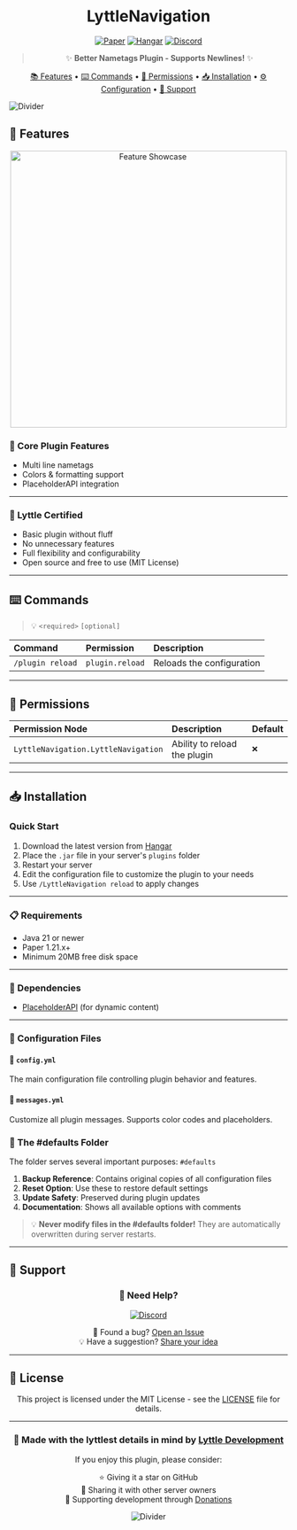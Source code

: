 <div align="center">
  
# LyttleNavigation

[![Paper](https://img.shields.io/badge/Paper-1.21.x-blue)](https://papermc.io)
[![Hangar](https://img.shields.io/badge/Hangar-download-success)](https://hangar.papermc.io/Lyttle-Development)
[![Discord](https://img.shields.io/discord/941334383216967690?color=7289DA&label=Discord&logo=discord&logoColor=ffffff)](https://discord.gg/QfqFFPFFQZ)

> ✨ **Better Nametags Plugin - Supports Newlines!** ✨

[📚 Features](#--features) • [⌨️ Commands](#-%EF%B8%8F-commands) • [🔑 Permissions](#--permissions) • [📥 Installation](#--installation) • [⚙️ Configuration](#%EF%B8%8F-configuration) • [📱 Support](#--support)

</div>

![Divider](https://raw.githubusercontent.com/andreasbm/readme/master/assets/lines/rainbow.png)

## 🌟 Features

<p align="center">
  <img src="https://github.com/Lyttle-Development/LyttleNavigation/blob/main/LyttleNavigation-Example.gif?raw=true" alt="Feature Showcase" width="500px">
</p>

### 🎯 Core Plugin Features
- Multi line nametags
- Colors & formatting support
- PlaceholderAPI integration

---

### 🤌 Lyttle Certified
- Basic plugin without fluff
- No unnecessary features
- Full flexibility and configurability
- Open source and free to use (MIT License)

---

## ⌨️ Commands

> 💡 `<required>` `[optional]`

| Command               | Permission      | Description                  |
|:----------------------|:----------------|:-----------------------------|
| `/plugin reload`      | `plugin.reload` | Reloads the configuration    |

---

## 🔑 Permissions

| Permission Node       | Description                  | Default |
|:----------------------|:-----------------------------|:--------|
| `LyttleNavigation.LyttleNavigation` | Ability to reload the plugin | `❌`     |

---

## 📥 Installation

### Quick Start
1. Download the latest version from [Hangar](https://hangar.papermc.io/Lyttle-Development/LyttleNavigation)
2. Place the `.jar` file in your server's `plugins` folder
3. Restart your server
4. Edit the configuration file to customize the plugin to your needs
5. Use `/LyttleNavigation reload` to apply changes

---


### 📋 Requirements
- Java 21 or newer
- Paper 1.21.x+
- Minimum 20MB free disk space

---


### 💫 Dependencies
- [PlaceholderAPI](https://hangar.papermc.io/HelpChat/PlaceholderAPI) (for dynamic content)

---


### 📝 Configuration Files
#### 🔧 `config.yml`
The main configuration file controlling plugin behavior and features.

#### 💬 `messages.yml`
Customize all plugin messages. Supports color codes and placeholders.

### 🔄 The #defaults Folder
The folder serves several important purposes: `#defaults`
1. **Backup Reference**: Contains original copies of all configuration files
2. **Reset Option**: Use these to restore default settings
3. **Update Safety**: Preserved during plugin updates
4. **Documentation**: Shows all available options with comments

> 💡 **Never modify files in the #defaults folder!** They are automatically overwritten during server restarts.

---

## 💬 Support

<div align="center">

### 🤝 Need Help?

[![Discord](https://img.shields.io/discord/941334383216967690?color=7289DA&label=Join%20Our%20Discord&logo=discord&logoColor=ffffff&style=for-the-badge)](https://discord.gg/QfqFFPFFQZ)

🐛 Found a bug? [Open an Issue](https://github.com/Lyttle-Development/LyttleNavigation/issues)  
💡 Have a suggestion? [Share your idea](https://github.com/Lyttle-Development/LyttleNavigation/issues)

</div>

---

## 📜 License

<div align="center">

This project is licensed under the MIT License - see the [LICENSE](https://github.com/Lyttle-Development/LyttleNavigation/blob/main/LICENSE) file for details.

---

### 🌟 Made with the lyttlest details in mind by [Lyttle Development](https://www.lyttledevelopment.com)

If you enjoy this plugin, please consider:

⭐ Giving it a star on GitHub <br>
💬 Sharing it with other server owners<br>
🎁 Supporting development through [Donations](https://github.com/LyttleDevelopment)

![Divider](https://raw.githubusercontent.com/andreasbm/readme/master/assets/lines/rainbow.png)

</div>